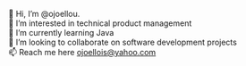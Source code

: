 👋 Hi, I’m @ojoellou.  
👀 I’m interested in technical product management  
🌱 I’m currently learning Java  
💞️ I’m looking to collaborate on software development projects  
📫 Reach me here ojoellois@yahoo.com 

<!---
ojoellou/ojoellou is a ✨ special ✨ repository because its `README.md` (this file) appears on your GitHub profile.
You can click the Preview link to take a look at your changes.
--->

